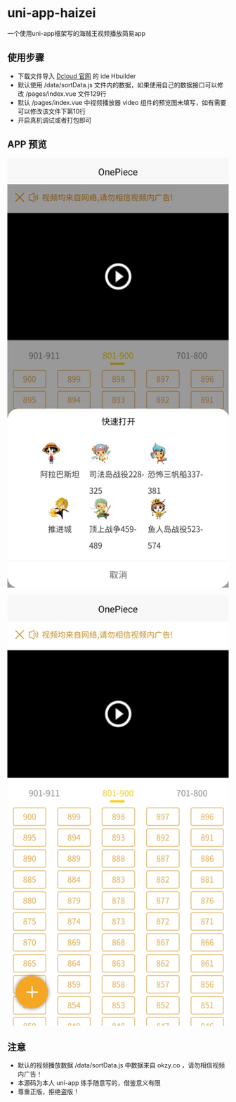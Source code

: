 # uni-app-haizei
一个使用uni-app框架写的海贼王视频播放简易app

## 使用步骤
- 下载文件导入 [Dcloud 官网](http://dcloud.io) 的 ide Hbuilder 
- 默认使用 /data/sortData.js 文件内的数据，如果使用自己的数据接口可以修改 /pages/index.vue 文件129行
- 默认 /pages/index.vue 中视频播放器 video 组件的预览图未填写，如有需要可以修改该文件下第10行
- 开启真机调试或者打包即可

## APP 预览
![image](https://github.com/Pidbid/uni-app-haizei/blob/master/static/IMG1.jpg)

![image](https://github.com/Pidbid/uni-app-haizei/blob/master/static/IMG2.jpg)

## 注意
- 默认的视频播放数据 /data/sortData.js 中数据来自 okzy.co ，请勿相信视频内广告！
- 本源码为本人 uni-app 练手随意写的，借鉴意义有限
- 尊重正版，拒绝盗版！

